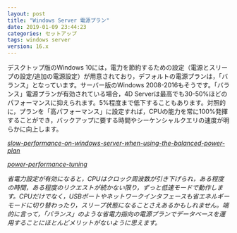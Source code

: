 ```yaml
---
layout: post
title: "Windows Server 電源プラン"
date: 2019-01-09 23:44:23
categories: セットアップ 
tags: windows server
version: 16.x
---
```


デスクトップ版のWindows 10には，電力を節約するための設定（電源とスリープの設定/追加の電源設定）が用意されており，デフォルトの電源プランは，「バランス」となっています。サーバー版のWindows 2008-2016もそうです。「バランス」電源プランが有効されている場合，4D Serverは最高でも30-50%ほどのパフォーマンスに抑えられます。5%程度まで低下することもあります。対照的に，プランを「高パフォーマンス」に設定すれば，CPUの能力を常に100%発揮することができ，バックアップに要する時間やシーケンシャルクエリの速度が明らかに向上します。

<i class="fa fa-external-link" /> [slow-performance-on-windows-server-when-using-the-balanced-power-plan](https://support.microsoft.com/ja-jp/help/2207548/slow-performance-on-windows-server-when-using-the-balanced-power-plan)

<i class="fa fa-external-link" /> [power-performance-tuning](https://docs.microsoft.com/ja-jp/windows-server/administration/performance-tuning/hardware/power/power-performance-tuning)

省電力設定が有効になると，CPUはクロック周波数が引き下げられ，ある程度の時間，ある程度のリクエストが続かない限り，ずっと低速モードで動作します。CPUだけでなく，USBポートやネットワークインタフェースも省エネルギーモードに切り替わったり，スリープ状態になることさえあるかもしれません。端的に言って，「バランス」のような省電力指向の電源プランでデータベースを運用することにほとんどメリットがないように思えます。
